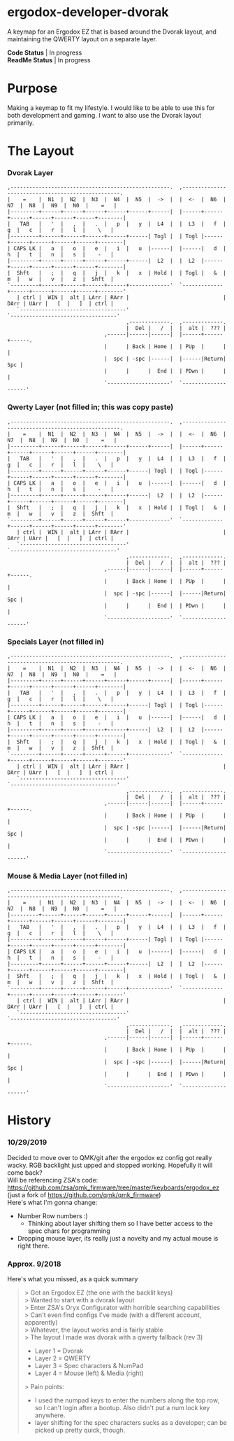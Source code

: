 # ergodox-developer-dvorak
A keymap for an Ergodox EZ that is based around the Dvorak layout, and maintaining the QWERTY layout on a separate layer.  

**Code Status** | In progress  
**ReadMe Status** | In progress  

# Purpose
Making a keymap to fit my lifestyle. I would like to be able to use this for both development and gaming. I want to also use the Dvorak layout primarily.

# The Layout
### Dvorak Layer
```
,---------------------------------------------------.  ,--------------------------------------------------.
|    =    |  N1  |  N2  |  N3  |  N4  |  N5  |  ->  |  |  <-  |  N6  |  N7  |  N8  |  N9  |  N0  |    =   |
|---------+------+------+------+------+------+------|  |------+------+------+------+------+------+--------|
|   TAB   |   '  |   ,  |   .  |   p  |   y  |  L4  |  |  L3  |   f  |   g  |   c  |   r  |   l  |    \   |
|---------+------+------+------+------+------| Togl |  | Togl |------+------+------+------+------+--------|
| CAPS LK |   a  |   o  |   e  |   i  |   u  |------|  |------|   d  |   h  |   t  |   n  |   s  |    -   |
|---------+------+------+------+------+------|  L2  |  |  L2  |------+------+------+------+------+--------|
|  Shft   |   ;  |   q  |   j  |   k  |   x  | Hold |  | Togl |   &  |   m  |   w  |   v  |   z  |  Shft  |
`---------+------+------+------+------+-------------'  `-------------+------+------+------+------+--------'
   | ctrl |  WIN |  alt | LArr | RArr |                              | DArr | UArr |   [  |   ]  | ctrl |
   `----------------------------------'                              `----------------------------------'
                                      ,-------------.  ,-------------.
                                      |  Del |   /  |  |  alt |  ??? |
                               ,------|------|------|  |------+------+------.
                               |      | Back | Home |  | PUp  |      |      |
                               |  spc | -spc |------|  |------|Return|  Spc |
                               |      |      |  End |  | PDwn |      |      |
                               `--------------------'  `--------------------'
```
### Qwerty Layer (not filled in; this was copy paste)
```
,---------------------------------------------------.  ,--------------------------------------------------.
|    =    |  N1  |  N2  |  N3  |  N4  |  N5  |  ->  |  |  <-  |  N6  |  N7  |  N8  |  N9  |  N0  |    =   |
|---------+------+------+------+------+------+------|  |------+------+------+------+------+------+--------|
|   TAB   |   '  |   ,  |   .  |   p  |   y  |  L4  |  |  L3  |   f  |   g  |   c  |   r  |   l  |    \   |
|---------+------+------+------+------+------| Togl |  | Togl |------+------+------+------+------+--------|
| CAPS LK |   a  |   o  |   e  |   i  |   u  |------|  |------|   d  |   h  |   t  |   n  |   s  |    -   |
|---------+------+------+------+------+------|  L2  |  |  L2  |------+------+------+------+------+--------|
|  Shft   |   ;  |   q  |   j  |   k  |   x  | Hold |  | Togl |   &  |   m  |   w  |   v  |   z  |  Shft  |
`---------+------+------+------+------+-------------'  `-------------+------+------+------+------+--------'
   | ctrl |  WIN |  alt | LArr | RArr |                              | DArr | UArr |   [  |   ]  | ctrl |
   `----------------------------------'                              `----------------------------------'
                                      ,-------------.  ,-------------.
                                      |  Del |   /  |  |  alt |  ??? |
                               ,------|------|------|  |------+------+------.
                               |      | Back | Home |  | PUp  |      |      |
                               |  spc | -spc |------|  |------|Return|  Spc |
                               |      |      |  End |  | PDwn |      |      |
                               `--------------------'  `--------------------'
```
### Specials Layer (not filled in)
```
,---------------------------------------------------.  ,--------------------------------------------------.
|    =    |  N1  |  N2  |  N3  |  N4  |  N5  |  ->  |  |  <-  |  N6  |  N7  |  N8  |  N9  |  N0  |    =   |
|---------+------+------+------+------+------+------|  |------+------+------+------+------+------+--------|
|   TAB   |   '  |   ,  |   .  |   p  |   y  |  L4  |  |  L3  |   f  |   g  |   c  |   r  |   l  |    \   |
|---------+------+------+------+------+------| Togl |  | Togl |------+------+------+------+------+--------|
| CAPS LK |   a  |   o  |   e  |   i  |   u  |------|  |------|   d  |   h  |   t  |   n  |   s  |    -   |
|---------+------+------+------+------+------|  L2  |  |  L2  |------+------+------+------+------+--------|
|  Shft   |   ;  |   q  |   j  |   k  |   x  | Hold |  | Togl |   &  |   m  |   w  |   v  |   z  |  Shft  |
`---------+------+------+------+------+-------------'  `-------------+------+------+------+------+--------'
   | ctrl |  WIN |  alt | LArr | RArr |                              | DArr | UArr |   [  |   ]  | ctrl |
   `----------------------------------'                              `----------------------------------'
                                      ,-------------.  ,-------------.
                                      |  Del |   /  |  |  alt |  ??? |
                               ,------|------|------|  |------+------+------.
                               |      | Back | Home |  | PUp  |      |      |
                               |  spc | -spc |------|  |------|Return|  Spc |
                               |      |      |  End |  | PDwn |      |      |
                               `--------------------'  `--------------------'
```
### Mouse & Media Layer (not filled in)
```
,---------------------------------------------------.  ,--------------------------------------------------.
|    =    |  N1  |  N2  |  N3  |  N4  |  N5  |  ->  |  |  <-  |  N6  |  N7  |  N8  |  N9  |  N0  |    =   |
|---------+------+------+------+------+------+------|  |------+------+------+------+------+------+--------|
|   TAB   |   '  |   ,  |   .  |   p  |   y  |  L4  |  |  L3  |   f  |   g  |   c  |   r  |   l  |    \   |
|---------+------+------+------+------+------| Togl |  | Togl |------+------+------+------+------+--------|
| CAPS LK |   a  |   o  |   e  |   i  |   u  |------|  |------|   d  |   h  |   t  |   n  |   s  |    -   |
|---------+------+------+------+------+------|  L2  |  |  L2  |------+------+------+------+------+--------|
|  Shft   |   ;  |   q  |   j  |   k  |   x  | Hold |  | Togl |   &  |   m  |   w  |   v  |   z  |  Shft  |
`---------+------+------+------+------+-------------'  `-------------+------+------+------+------+--------'
   | ctrl |  WIN |  alt | LArr | RArr |                              | DArr | UArr |   [  |   ]  | ctrl |
   `----------------------------------'                              `----------------------------------'
                                      ,-------------.  ,-------------.
                                      |  Del |   /  |  |  alt |  ??? |
                               ,------|------|------|  |------+------+------.
                               |      | Back | Home |  | PUp  |      |      |
                               |  spc | -spc |------|  |------|Return|  Spc |
                               |      |      |  End |  | PDwn |      |      |
                               `--------------------'  `--------------------'
```


# History
### 10/29/2019
Decided to move over to QMK/git after the ergodox ez config got really wacky. RGB backlight just upped and stopped working. Hopefully it will come back?  
Will be referencing ZSA's code: https://github.com/zsa/qmk_firmware/tree/master/keyboards/ergodox_ez  
(just a fork of https://github.com/qmk/qmk_firmware)  
Here's what I'm gonna change:
- Number Row numbers :)
  - Thinking about layer shifting them so I have better access to the spec chars for programming
- Dropping mouse layer, its really just a novelty and my actual mouse is right there.

### Approx. 9/2018
Here's what you missed, as a quick summary
>\> Got an Ergodox EZ (the one with the backlit keys)  
>\> Wanted to start with a dvorak layout  
>\> Enter ZSA's Oryx Configurator with horrible searching capabilities  
>\> Can't even find configs I've made (with a different account, apparently)  
>\> Whatever, the layout works and is fairly stable  
>\> The layout I made was dvorak with a qwerty fallback (rev 3)  
> - Layer 1 = Dvorak  
> - Layer 2 = QWERTY  
> - Layer 3 = Spec characters & NumPad  
> - Layer 4 = Mouse (left) & Media (right)  
>
>\> Pain points:  
> - I used the numpad keys to enter the numbers along the top row, so I can't login after a bootup. Also didn't put a num lock key anywhere.  
> - layer shifting for the spec characters sucks as a developer; can be picked up pretty quick, though.  
